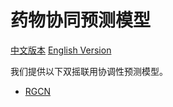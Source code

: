 # 药物协同预测模型

[中文版本](./README_cn.md) [English Version](./README.md)

我们提供以下双摇联用协调性预测模型。

* [RGCN](./RGCN/README_cn.md)